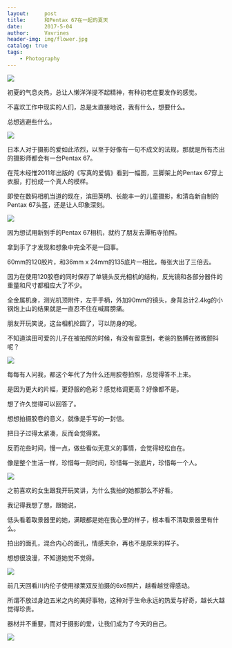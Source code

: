 ```yaml
---
layout:     post
title:      和Pentax 67在一起的夏天
date:       2017-5-04
author:     Vavrines
header-img: img/flower.jpg
catalog: true
tags:
    - Photography
---
```


![](https://ws3.sinaimg.cn/large/006tNc79gy1fno50kr4wzj31kw1xhnpi.jpg)

初夏的气息炎热，总让人懒洋洋提不起精神，有种初老症要发作的感觉。

不喜欢工作中现实的人们，总是太直接地说，我有什么，想要什么。

总想逃避些什么。

![](https://ws2.sinaimg.cn/large/006tNc79gy1fno50e1f75j31kw1alqva.jpg)

日本人对于摄影的爱如此浓烈，以至于好像有一句不成文的法规，那就是所有杰出的摄影师都会有一台Pentax 67。

在荒木经惟2011年出版的《写真的爱情》看到一幅图，三脚架上的Pentax 67穿上衣服，打扮成一个真人的模样。

即使在数码相机当道的现在，滨田英明、长能丰一的儿童摄影，和清岛新自制的Pentax 67头盔，还是让人印象深刻。

![](https://ws1.sinaimg.cn/large/006tNc79gy1fno50f6l1bj31kw1alqva.jpg)

因为想试用新到手的Pentax 67相机，就约了朋友去潭柘寺拍照。

拿到手了才发现和想象中完全不是一回事。

60mm的120胶片，和36mm x 24mm的135底片一相比，每张大出了三倍去。

因为在使用120胶卷的同时保存了单镜头反光相机的结构，反光镜和各部分器件的重量和尺寸都相应大了不少。

全金属机身，测光机顶附件，左手手柄，外加90mm的镜头，身背总计2.4kg的小钢炮上山的结果就是一直忍不住在喊肩膀痛。

朋友开玩笑说，这台相机抡圆了，可以防身的呢。

不知道滨田可爱的儿子在被拍照的时候，有没有留意到，老爸的胳膊在微微颤抖呢？

![](https://ws1.sinaimg.cn/large/006tNc79gy1fno50gq57uj31kw1cr4qx.jpg)

每每有人问我，都这个年代了为什么还用胶卷拍照，总觉得答不上来。

是因为更大的片幅，更舒服的色彩？感觉格调更高？好像都不是。

想了许久觉得可以回答了。

想想拍摄胶卷的意义，就像是手写的一封信。

把日子过得太紧凑，反而会觉得累。

反而花些时间，慢一点，做些看似无意义的事情，会觉得轻松自在。

像是整个生活一样，珍惜每一刻时间，珍惜每一张底片，珍惜每一个人。

![](https://ws1.sinaimg.cn/large/006tNc79gy1fno50jhavxj31kw1uee88.jpg)

之前喜欢的女生跟我开玩笑讲，为什么我拍的她都那么不好看。

我记得我想了想，跟她说，

低头看着取景器里的她，满眼都是她在我心里的样子，根本看不清取景器里有什么。

拍出的面孔，混合内心的面孔，情感夹杂，再也不是原来的样子。

想想很浪漫，不知道她觉不觉得。

![](https://ws3.sinaimg.cn/large/006tNc79gy1fno50i6wwlj31kw1alb2i.jpg)

前几天回看川内伦子使用禄莱双反拍摄的6x6照片，越看越觉得感动。

所谓不放过身边五米之内的美好事物，这种对于生命永远的热爱与好奇，越长大越觉得珍贵。

器材并不重要，而对于摄影的爱，让我们成为了今天的自己。

![](https://ws3.sinaimg.cn/large/006tNc79gy1fno50metxpj31kw1xhkju.jpg)

